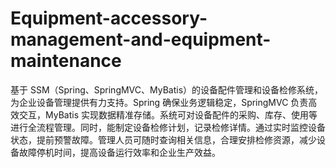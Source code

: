 # Equipment-accessory-management-and-equipment-maintenance
基于 SSM（Spring、SpringMVC、MyBatis）的设备配件管理和设备检修系统，为企业设备管理提供有力支持。Spring 确保业务逻辑稳定，SpringMVC 负责高效交互，MyBatis 实现数据精准存储。系统可对设备配件的采购、库存、使用等进行全流程管理。同时，能制定设备检修计划，记录检修详情。通过实时监控设备状态，提前预警故障。管理人员可随时查询相关信息，合理安排检修资源，减少设备故障停机时间，提高设备运行效率和企业生产效益。 
